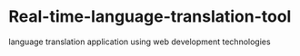 # Real-time-language-translation-tool
language translation application using web development technologies
